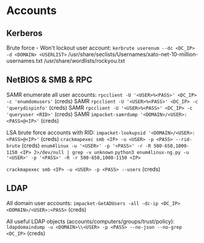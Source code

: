 # Accounts
## Kerberos
Brute force - Won't lockout user account:
`kerbrute userenum --dc <DC_IP> -d <DOMAIN> <USERLIST>`
/usr/share/seclists/Usernames/xato-net-10-million-usernames.txt
/usr/share/wordlists/rockyou.txt

## NetBIOS & SMB & RPC
SAMR enumerate all user accounts:
`rpcclient -U '<USER>%<PASS>' <DC_IP> -c 'enumdomusers'` (creds) SAMR
`rpcclient -U '<USER>%<PASS>' <DC_IP> -c 'querydispinfo'` (creds) SAMR
`rpcclient -U '<USER>%<PASS>' <DC_IP> -c 'queryuser <RID>'` (creds) SAMR
`impacket-samrdump '<DOMAIN>/<USER>:<PASS>@<IP>'` (creds)

LSA brute force accounts with RID:
`impacket-lookupsid '<DOMAIN>/<USER>:<PASS>@<IP>'` (creds)
`crackmapexec smb <IP> -u <USER> -p <PASS> --rid-brute` (creds)
`enum4linux -u '<USER>' -p '<PASS>' -r -R 500-650,1000-1150 <IP> 2>/dev/null | grep -v unknown`
`python3 enum4linux-ng.py -u '<USER>' -p '<PASS>' -R -r 500-650,1000-1150 <IP>`

`crackmapexec smb <IP> -u <USER> -p <PASS> --users` (creds)

## LDAP
All domain user accounts:
`impacket-GetADUsers -all -dc-ip <DC_IP> <DOMAIN>/<USER>:<PASS>` (creds)

All useful LDAP objects (accounts/computers/groups/trust/policy):
`ldapdomaindump -u <DOMAIN>\\<USER> -p <PASS> --no-json --no-grep <DC_IP>` (creds)